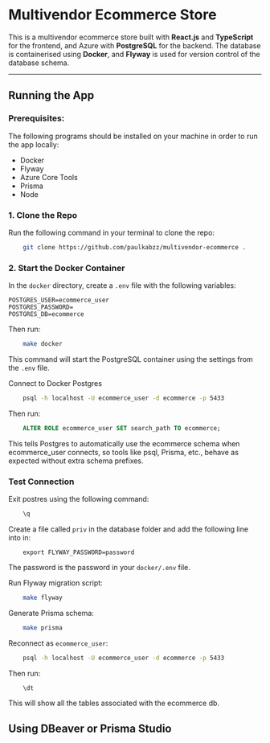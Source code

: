 # Multivendor Ecommerce Store

This is a multivendor ecommerce store built with **React.js** and **TypeScript** for the frontend, and Azure with **PostgreSQL** for the backend. The database is containerised using **Docker**, and **Flyway** is used for version control of the database schema.

---

## Running the App


### Prerequisites:

The following programs should be installed on your machine in order to run the app locally:
- Docker 
- Flyway
- Azure Core Tools
- Prisma 
- Node


### 1. Clone the Repo

Run the following command in your terminal to clone the repo:

``` bash
    git clone https://github.com/paulkabzz/multivendor-ecommerce .
```

### 2. Start the Docker Container

In the `docker` directory, create a `.env` file with the following variables:

```
POSTGRES_USER=ecommerce_user
POSTGRES_PASSWORD=
POSTGRES_DB=ecommerce
```

Then run:
```bash
    make docker
```

This command will start the PostgreSQL container using the settings from the `.env` file.

Connect to Docker Postgres
```bash
    psql -h localhost -U ecommerce_user -d ecommerce -p 5433
```

Then run:
```sql
    ALTER ROLE ecommerce_user SET search_path TO ecommerce;
```

This tells Postgres to automatically use the ecommerce schema when ecommerce_user connects, so tools like psql, Prisma, etc., behave as expected without extra schema prefixes.

### Test Connection

Exit postres using the following command:

```bash
    \q
```

Create a file called `priv` in the database folder and add the following line into in:

```
    export FLYWAY_PASSWORD=password
```
The password is the password in your `docker/.env` file.


Run Flyway migration script:
```bash
    make flyway
```

Generate Prisma schema:

```bash
    make prisma
```

Reconnect as `ecommerce_user`:
```bash
    psql -h localhost -U ecommerce_user -d ecommerce -p 5433
```

Then run:

```bash
    \dt
```

This will show all the tables associated with the ecommerce db.

## Using DBeaver or Prisma Studio
